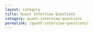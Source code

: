 ```yaml
---
layout: category
title: Quant Interview Questions
category: quant-interview-questions
permalink: /quant-interview-questions/
---
```

